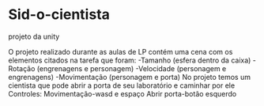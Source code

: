 # Sid-o-cientista
projeto da unity

O projeto realizado durante as aulas de LP contém uma cena com os elementos citados na tarefa que foram:
-Tamanho (esfera dentro da caixa)
-Rotação (engrenagens e personagem)
-Velocidade (personagem e engrenagens)
-Movimentação (personagem e porta)
No projeto temos um cientista que pode abrir a porta de seu laboratório e caminhar por ele
Controles:
Movimentação-wasd e espaço
Abrir porta-botão esquerdo
